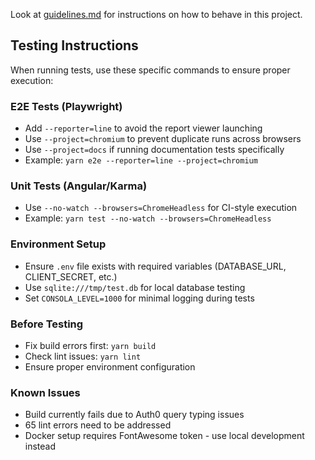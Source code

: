 Look at [guidelines.md](../.junie/guidelines.md) for instructions on how to behave in this project.

## Testing Instructions

When running tests, use these specific commands to ensure proper execution:

### E2E Tests (Playwright)
- Add `--reporter=line` to avoid the report viewer launching
- Use `--project=chromium` to prevent duplicate runs across browsers
- Use `--project=docs` if running documentation tests specifically
- Example: `yarn e2e --reporter=line --project=chromium`

### Unit Tests (Angular/Karma)  
- Use `--no-watch --browsers=ChromeHeadless` for CI-style execution
- Example: `yarn test --no-watch --browsers=ChromeHeadless`

### Environment Setup
- Ensure `.env` file exists with required variables (DATABASE_URL, CLIENT_SECRET, etc.)
- Use `sqlite:///tmp/test.db` for local database testing
- Set `CONSOLA_LEVEL=1000` for minimal logging during tests

### Before Testing
- Fix build errors first: `yarn build`
- Check lint issues: `yarn lint`
- Ensure proper environment configuration

### Known Issues
- Build currently fails due to Auth0 query typing issues
- 65 lint errors need to be addressed
- Docker setup requires FontAwesome token - use local development instead
